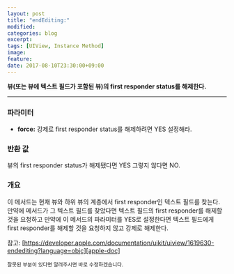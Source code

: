 ```yaml
---
layout: post
title: "endEditing:"
modified:
categories: blog
excerpt:
tags: [UIView, Instance Method]
image:
feature:
date: 2017-08-10T23:30:00+09:00
---
```


**뷰(또는 뷰에 텍스트 필드가 포함된 뷰)의 first responder status를 해제한다.**

---

### 파라미터
 - **force:** 강제로 first responder status를 해제하려면 YES 설정해라.

### 반환 값
뷰의 first responder status가 해제됐다면 YES 그렇지 않다면 NO.

### 개요
이 메서드는 현재 뷰와 하위 뷰의 계층에서 first responder인 텍스트 필드를 찾는다. 만약에 메서드가 그 텍스트 필드를 찾았다면 텍스트 필드의 first responder를 해제할 것을 요청하고 만약에 이 메서드의 파라미터를 YES로 설정한다면 텍스트 필드에게 first responder를 해제할 것을 요청하지 않고 강제로 해제한다.

참고: [https://developer.apple.com/documentation/uikit/uiview/1619630-endediting?language=objc][apple-doc]

<sub>잘못된 부분이 있다면 알려주시면 바로 수정하겠습니다.</sub>

[apple-doc]: https://developer.apple.com/documentation/uikit/uiview/1619630-endediting?language=objc